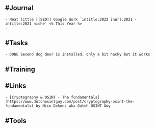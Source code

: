 ## #Journal
	- Neat little [[SEO]] Google dork `intitle:2022 inurl:2021 -intitle:2021 niche` <% This Year %>
	-
## #Tasks
	- DONE Second dog door is installed, only a bit hacky but it works
## #Training
## #Links
	- [Cryptography & OSINT - The fundamentals](https://www.dutchosintguy.com/post/cryptography-osint-the-fundamentals) by Nico Dekens aka Dutch OSINT Guy
## #Tools